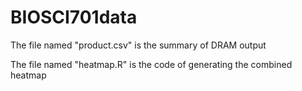 # BIOSCI701data
The file named "product.csv" is the summary of DRAM output

The file named "heatmap.R" is the code of generating the combined heatmap
